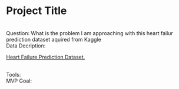 # Project Title
<br>
Question: What is the problem I am approaching with this heart failur prediction dataset aquired from Kaggle
<br>
Data Decription: 
<br>

[Heart Failure Prediction Dataset.](https://www.kaggle.com/fedesoriano/heart-failure-prediction)

<br>
Tools:
<br>
MVP Goal:
